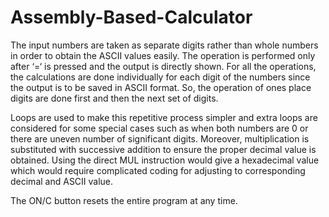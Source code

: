 # Assembly-Based-Calculator

The input numbers are taken as separate digits rather than whole numbers in order to obtain the ASCII values easily. The operation is performed only after ‘=‘ is pressed and the output is directly shown. For all the operations, the calculations are done individually for each digit of the numbers since the output is to be saved in ASCII format. So, the operation of ones place digits are done first and then the next set of digits. 

Loops are used to make this repetitive process simpler and extra loops are considered for some special cases such as when both numbers are 0 or there are uneven number of significant digits. Moreover, multiplication is substituted with successive addition to ensure the proper decimal value is obtained. Using the direct MUL instruction would give a hexadecimal value which would require complicated coding for adjusting to corresponding decimal and ASCII value.

The ON/C button resets the entire program at any time.
